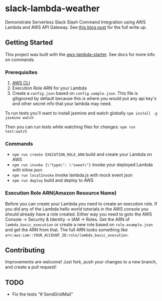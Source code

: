 # slack-lambda-weather
Demonstrate Serverless Slack Slash Command Integration using AWS Lambda and AWS API Gateway. See [this blog post](http://www.ryanray.me/serverless-slack-integrations) for the full write up.

## Getting Started
This project was built with the [aws-lambda-starter](https://github.com/ryanray/aws-lambda-starter). See docs for more info on commands.

### Prerequisites
1. [AWS CLI](https://aws.amazon.com/cli/)
2. Execution Role ARN for your Lambda
3. Create a `config.json` based on `config.sample.json`. This file is gitignored by default because this is where you would put any api key's and other secret info that your lambda may need.

To run tests you'll want to install jasmine and watch globally
`npm install -g jasmine watch`

Then you can run tests while watching files for changes:
`npm run test:watch`

### Commands
* `npm run create EXECUTION_ROLE_ARN` build and create your Lambda on AWS
* `npm run invoke {\"type\": \"sweet\"}` invoke your deployed Lambda with inline json
* `npm run localInvoke` invoke lambda.js with mock event json
* `npm run deploy` build and deploy to AWS

### Execution Role ARN(Amazon Resource Name)
Before you can create your Lambda you need to create an execution role. If you did any of the Lambda hello world tutorials in the AWS console you should already have a role created. Either way you need to goto the AWS Console -> Security & Identity -> IAM -> Roles. Get the ARN of `lambda_basic_execution` or create a new role based on `role.example.json` and get the ARN from that. The full ARN looks something like `arn:aws:iam::YOUR_ACCOUNT_ID:role/lambda_basic_execution`.

## Contributing
Improvements are welcome! Just fork, push your changes to a new branch, and create a pull request!

## TODO
* Fix the tests
"# SendGridMail"
